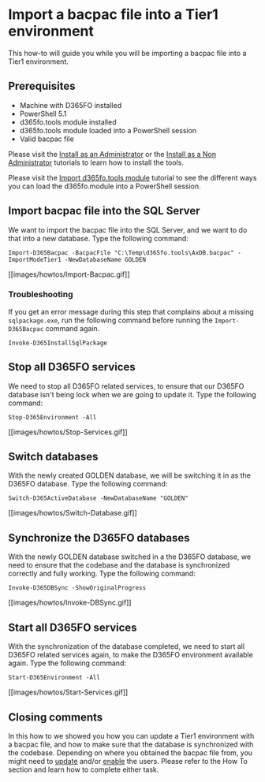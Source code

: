﻿# **Import a bacpac file into a Tier1 environment**

This how-to will guide you while you will be importing a bacpac file into a Tier1 environment.

## **Prerequisites**
* Machine with D365FO installed
* PowerShell 5.1
* d365fo.tools module installed
* d365fo.tools module loaded into a PowerShell session
* Valid bacpac file

Please visit the [Install as an Administrator](https://github.com/d365collaborative/d365fo.tools/wiki/Tutorial-Install-Administrator) or the [Install as a Non Administrator](https://github.com/d365collaborative/d365fo.tools/wiki/Tutorial-Install-Non-Administrator) tutorials to learn how to install the tools.

Please visit the [Import d365fo.tools module](https://github.com/d365collaborative/d365fo.tools/wiki/Tutorial-Import-Module) tutorial to see the different ways you can load the d365fo.module into a PowerShell session.

## **Import bacpac file into the SQL Server**
We want to import the bacpac file into the SQL Server, and we want to do that into a new database. Type the following command:

```
Import-D365Bacpac -BacpacFile "C:\Temp\d365fo.tools\AxDB.bacpac" -ImportModeTier1 -NewDatabaseName GOLDEN
```

[[images/howtos/Import-Bacpac.gif]]

### Troubleshooting

If you get an error message during this step that complains about a missing `sqlpackage.exe`, run the following command before running the `Import-D365Bacpac` command again.

```
Invoke-D365InstallSqlPackage
```

## **Stop all D365FO services**
We need to stop all D365FO related services, to ensure that our D365FO database isn't being lock when we are going to update it. Type the following command:

```
Stop-D365Environment -All
```

[[images/howtos/Stop-Services.gif]]

## **Switch databases**
With the newly created GOLDEN database, we will be switching it in as the D365FO database. Type the following command:

```
Switch-D365ActiveDatabase -NewDatabaseName "GOLDEN"
```

[[images/howtos/Switch-Database.gif]]

## **Synchronize the D365FO databases**
With the newly GOLDEN database switched in a the D365FO database, we need to ensure that the codebase and the database is synchronized correctly and fully working. Type the following command:

```
Invoke-D365DBSync -ShowOriginalProgress
```

[[images/howtos/Invoke-DBSync.gif]]

## **Start all D365FO services**
With the synchronization of the database completed, we need to start all D365FO related services again, to make the D365FO environment available again. Type the following command:

```
Start-D365Environment -All
```

[[images/howtos/Start-Services.gif]]

## **Closing comments**
In this how to we showed you how you can update a Tier1 environment with a bacpac file, and how to make sure that the database is synchronized with the codebase. Depending on where you obtained the bacpac file from, you might need to [update](How-To-Update-Users-In-Db) and/or [enable](How-To-Enable-Users-In-Db) the users. Please refer to the How To section and learn how to complete either task.
